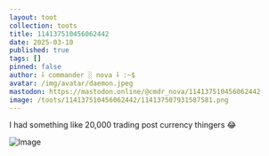 ```yaml
---
layout: toot
collection: toots
title: 114137510456062442
date: 2025-03-10
published: true
tags: []
pinned: false
author: ⸸ commander ░ nova ⸸ :~$
avatar: /img/avatar/daemon.jpeg
mastodon: https://mastodon.online/@cmdr_nova/114137510456062442
image: /toots/114137510456062442/114137507931587581.png
---
```


I had something like 20,000 trading post currency thingers 😂

<img src="/toots/114137510456062442/114137507931587581.png" alt="Image">
